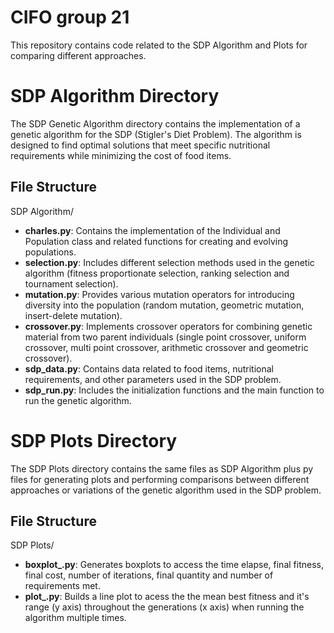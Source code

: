 # CIFO group 21

This repository contains code related to the SDP Algorithm and Plots for comparing different approaches.

# SDP Algorithm Directory
The SDP Genetic Algorithm directory contains the implementation of a genetic algorithm for the SDP (Stigler's Diet Problem). The algorithm is designed to find optimal solutions that meet specific nutritional requirements while minimizing the cost of food items.

## File Structure
SDP Algorithm/<br>
- **charles.py**: Contains the implementation of the Individual and Population class and related functions for creating and evolving populations.<br>
- **selection.py**: Includes different selection methods used in the genetic algorithm (fitness proportionate selection, ranking selection and tournament selection).<br>
- **mutation.py**: Provides various mutation operators for introducing diversity into the population (random mutation, geometric mutation, insert-delete mutation).<br>
- **crossover.py**: Implements crossover operators for combining genetic material from two parent individuals (single point crossover, uniform crossover, multi point crossover, arithmetic crossover and geometric crossover).<br>
- **sdp_data.py**: Contains data related to food items, nutritional requirements, and other parameters used in the SDP problem.<br>
- **sdp_run.py**: Includes the initialization functions and the main function to run the genetic algorithm.<br>

# SDP Plots Directory
The SDP Plots directory contains the same files as SDP Algorithm plus py files for generating plots and performing comparisons between different approaches or variations of the genetic algorithm used in the SDP problem.

## File Structure
SDP Plots/<br>
- **boxplot_.py**: Generates boxplots to access the time elapse, final fitness, final cost, number of iterations, final quantity and number of requirements met.<br>
- **plot_.py**: Builds a line plot to acess the the mean best fitness and it's range (y axis) throughout the generations (x axis) when running the algorithm multiple times.<br>
